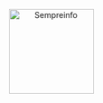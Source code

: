 <p align="center">
  <a href="https://github.com/sempreinfo/images/blob/main/logotipo.png">
    <img alt="Sempreinfo" height="150" src="https://github.com/sempreinfo/images/blob/main/logotipo.png">
  </a>  
</p><br>
